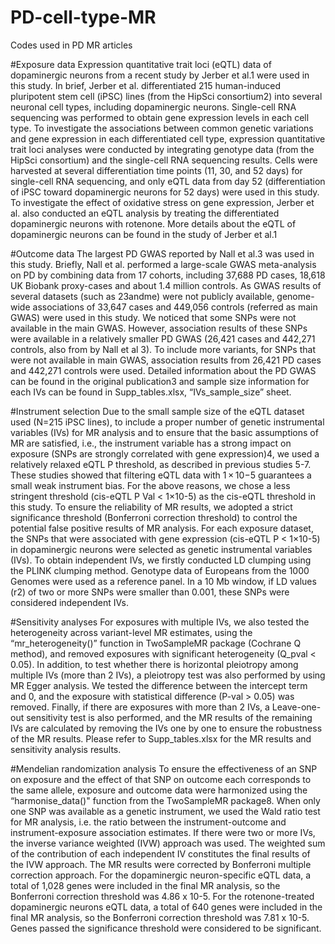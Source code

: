 # PD-cell-type-MR
Codes used in PD MR articles

#Exposure data
Expression quantitative trait loci (eQTL) data of dopaminergic neurons from a recent study by Jerber et al.1 were used in this study. 
In brief, Jerber et al. differentiated 215 human-induced pluripotent stem cell (iPSC) lines (from the HipSci consortium2) into several neuronal cell types, 
including dopaminergic neurons. Single-cell RNA sequencing was performed to obtain gene expression levels in each cell type. 
To investigate the associations between common genetic variations and gene expression in each differentiated cell type, 
expression quantitative trait loci analyses were conducted by integrating genotype data (from the HipSci consortium) and the single-cell RNA sequencing results.
Cells were harvested at several differentiation time points (11, 30, and 52 days) for single-cell RNA sequencing, 
and only eQTL data from day 52 (differentiation of iPSC toward dopaminergic neurons for 52 days) were used in this study. 
To investigate the effect of oxidative stress on gene expression, 
Jerber et al. also conducted an eQTL analysis by treating the differentiated dopaminergic neurons with rotenone. 
More details about the eQTL of dopaminergic neurons can be found in the study of Jerber et al.1 

#Outcome data
The largest PD GWAS reported by Nall et al.3 was used in this study. Briefly, Nall et al. 
performed a large-scale GWAS meta-analysis on PD by combining data from 17 cohorts, 
including 37,688 PD cases, 18,618 UK Biobank proxy-cases and about 1.4 million controls. 
As GWAS results of several datasets (such as 23andme) were not publicly available, 
genome-wide associations of 33,647 cases and 449,056 controls (referred as main GWAS) were used in this study. 
We noticed that some SNPs were not available in the main GWAS. 
However, association results of these SNPs were available in a relatively smaller PD GWAS (26,421 cases and 442,271 controls, also from by Nall et al 3). 
To include more variants, for SNPs that were not available in main GWAS, association results from 26,421 PD cases and 442,271 controls were used. 
Detailed information about the PD GWAS can be found in the original publication3 and sample size information for each IVs can be found in Supp_tables.xlsx, 
“IVs_sample_size” sheet.

#Instrument selection
Due to the small sample size of the eQTL dataset used (N=215 iPSC lines), 
to include a proper number of genetic instrumental variables (IVs) for MR analysis and to ensure that the basic assumptions of MR are satisfied, 
i.e., the instrument variable has a strong impact on exposure (SNPs are strongly correlated with gene expression)4, 
we used a relatively relaxed eQTL P threshold, as described in previous studies 5-7. 
These studies showed that filtering eQTL data with 1 × 10−5 guarantees a small weak instrument bias. 
For the above reasons, we chose a less stringent threshold (cis-eQTL P Val < 1×10-5) as the cis-eQTL threshold in this study. 
To ensure the reliability of MR results, we adopted a strict significance threshold 
(Bonferroni correction threshold) to control the potential false positive results of MR analysis.
For each exposure dataset, the SNPs that were associated with gene expression (cis-eQTL P < 1×10-5) 
in dopaminergic neurons were selected as genetic instrumental variables (IVs). 
To obtain independent IVs, we firstly conducted LD clumping using the PLINK clumping method. 
Genotype data of Europeans from the 1000 Genomes were used as a reference panel. 
In a 10 Mb window, if LD values (r2) of two or more SNPs were smaller than 0.001, these SNPs were considered independent IVs.

#Sensitivity analyses
For exposures with multiple IVs, we also tested the heterogeneity across variant-level MR estimates, 
using the “mr_heterogeneity()” function in TwoSampleMR package (Cochrane Q method), 
and removed exposures with significant heterogeneity (Q_pval < 0.05). 
In addition, to test whether there is horizontal pleiotropy among multiple IVs (more than 2 IVs), 
a pleiotropy test was also performed by using MR Egger analysis. 
We tested the difference between the intercept term and 0, and the exposure with statistical difference (P-val > 0.05) was removed. 
Finally, if there are exposures with more than 2 IVs, a Leave-one-out sensitivity test is also performed, 
and the MR results of the remaining IVs are calculated by removing the IVs one by one to ensure the robustness of the MR results. 
Please refer to Supp_tables.xlsx for the MR results and sensitivity analysis results.

#Mendelian randomization analysis
To ensure the effectiveness of an SNP on exposure and the effect of that SNP on outcome each corresponds to the same allele, 
exposure and outcome data were harmonized using the “harmonise_data()" function from the TwoSampleMR package8. 
When only one SNP was available as a genetic instrument, we used the Wald ratio test for MR analysis, 
i.e. the ratio between the instrument-outcome and instrument-exposure association estimates. 
If there were two or more IVs, the inverse variance weighted (IVW) approach was used. 
The weighted sum of the contribution of each independent IV constitutes the final results of the IVW approach. 
The MR results were corrected by Bonferroni multiple correction approach. For the dopaminergic neuron-specific eQTL data, 
a total of 1,028 genes were included in the final MR analysis, so the Bonferroni correction threshold was 4.86 x 10-5. 
For the rotenone-treated dopaminergic neurons eQTL data, a total of 640 genes were included in the final MR analysis, 
so the Bonferroni correction threshold was 7.81 x 10-5. Genes passed the significance threshold were considered to be significant. 

